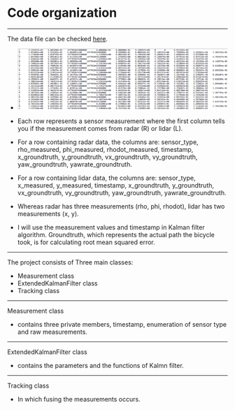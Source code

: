# Code organization
---

[image1]: ./images/data.png "data"

[image1]: ./data.png "data"

The data file can be checked [here](obj_pose-laser-radar-synthetic-input.txt).

* ![alt text][image1]
* Each row represents a sensor measurement where the first column tells you if the measurement comes from radar (R) or lidar (L).

* For a row containing radar data, the columns are: sensor_type, rho_measured, phi_measured, rhodot_measured, timestamp, x_groundtruth, y_groundtruth, vx_groundtruth, vy_groundtruth, yaw_groundtruth, yawrate_groundtruth.

* For a row containing lidar data, the columns are: sensor_type, x_measured, y_measured, timestamp, x_groundtruth, y_groundtruth, vx_groundtruth, vy_groundtruth, yaw_groundtruth, yawrate_groundtruth.

* Whereas radar has three measurements (rho, phi, rhodot), lidar has two measurements (x, y).

* I will use the measurement values and timestamp in Kalman filter algorithm. Groundtruth, which represents the actual path the bicycle took, is for calculating root mean squared error.

---
The project consists of Three main classes:
* Measurement class
* ExtendedKalmanFilter class
* Tracking class
---
Measurement class
* contains three private members, timestamp, enumeration of sensor type and raw measurements.
---
ExtendedKalmanFilter class
* contains the parameters and the functions of Kalmn filter.
--- 
Tracking class

* In which fusing the measurements occurs. 


